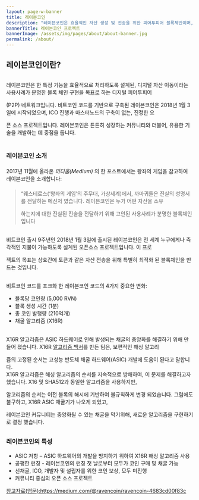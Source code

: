 ```yaml
---
layout: page-w-banner
title: 레이븐코인
description: "레이븐코인은 효율적인 자산 생성 및 전송을 위한 피어투피어 블록체인이며, 비트코인 코드를 포크한 오픈소스 프로젝트입니다."
bannerTitle: 레이븐코인 프로젝트
bannerImage: /assets/img/pages/about/about-banner.jpg
permalink: /about/
---
```


<div class="wrapper mt-16 pb-20">
  <h2>레이븐코인이란?</h2>

  <p style="margin-top:30px">레이븐코인은 한 특정 기능을 효율적으로 처리하도록 설계된, 디지털 자산 이동이라는 사용사례가 분명한 블록 체인 구현을 목표로 하는 디지털 피어투피어</p><p style="margin-top:5px"></p>(P2P) 네트워크입니다. 비트코인 코드를 기반으로 구축된 레이븐코인은 2018년 1월 3일에 시작되었으며, ICO 진행과 마스터노드의 구축이 없는, 진정한 오<p></p> 픈 소스 프로젝트입니다. 레이븐코인은 튼튼히 성장하는 커뮤니티와 더불어, ​​유용한 기술을 개발하는 데 중점을 둡니다.

<p style="margin-top:40px"></p>
  <h3>레이븐코인 소개</h3>
<p style="margin-top:20px"></p>
  2017년 11월에 올라온&nbsp;<em>미디움(Medium)</em>&nbsp;의 한 포스트에서는 왕좌의 게임을 참고하여 레이븐코인을 소개합니다:
  <p style="margin-top:20px"></p>
  <blockquote>
    “웨스테로스(‘왕좌의 게임’의 주무대, 가상세계)에서, 까마귀들은 진실의 성명서를 전달하는 메신저 였습니다. 레이븐코인은 누가 어떤 자산을 소유<p style="margin-top:5px"></p>하는지에 대한 진실된 진술을 전달하기 위해 고안된 사용사례가 분명한 블록체인입니다
  </blockquote>
<p style="margin-top:30px"></p>
  비트코인 출시 9주년인 2018년 1월 3일에 출시된 레이븐코인은 전 세계 누구에게나 즉각적인 지불이 가능하도록 설계된 오픈소스 프로젝트입니다. 이 프로 <p style="margin-top:5px"></p>젝트의 목표는 상호간에 토큰과 같은 자산 전송을 위해 특별히 최적화 된 블록체인을 만드는 것입니다.

<p style="margin-top:30px"></p>
  <p>비트코인 코드를 포크화 한 레이븐코인 코드의 4가지 중요한 변화:</p>

  <ul>
    <li>블록당 코인량 (5,000 RVN)</li>
    <li>블록 생성 시간 (1분)</li>
    <li>총 코인 발행량 (210억개)</li>
    <li>채굴 알고리즘 (X16R)</li>
  </ul>

<p style="margin-top:30px"></p>
  <p>X16R 알고리즘은 ASIC 하드웨어로 인해 발생되는 채굴의 중앙화를 해결하기 위해 만들어 졌습니다. X16R&nbsp;<a href="/assets/documents/X16R Whitepaper Korean V.1.0.pdf">알고리즘 백서</a>를 만든 팀은, 보편적인 해싱 알고리<p style="margin-top:5px"></p>즘의 고정된 순서는 고성능 반도체 채굴 하드웨어(ASIC) 개발에 도움이 된다고 말합니다.
  <br>
  X16R 알고리즘은 해싱 알고리즘의 순서를 지속적으로 방해하여, 이 문제를 해결하고자 했습니다. X16 및 SHA512과 동일한 알고리즘을 사용하지만,<p style="margin-top:5px"></p>알고리즘의 순서는 이전 블록의 해시에 기반하여 불규칙하게 변경 되었습니다. 그럼에도 불구하고, X16R ASIC 채굴기가 나오게 되었고,<p style="margin-top:5px"></p>레이븐코인 커뮤니티는 중앙화될 수 있는 채굴을 막기위해, 새로운 알고리즘을 구현하기로 결정 했습니다.<p style="margin-top:5px"></p>  
<p style="margin-top:30px"></p>

<p style="margin-top:30px"></p>
  <h3>레이븐코인의 특성</h3>

  <ul>
    <li>ASIC 저항 – ASIC 하드웨어의 개발을 방지하기 위하여 X16R 해싱 알고리즘 사용</li>
    <li>공평한 런칭 - 레이븐코인의 런칭 첫 날로부터 모두가 코인 구매 및 채굴 가능</li>
    <li>선채굴, ICO, 개발자 및 설립자를 위한 코인 보상, 모두 미진행</li>
    <li>커뮤니티 중심의 오픈 소스 프로젝트</li>
  </ul>

  <p><a href="https://medium.com/@ravencoin/ravencoin-4683cd00f83c">참고자료(영문):https://medium.com/@ravencoin/ravencoin-4683cd00f83c</a></p>

</div>
